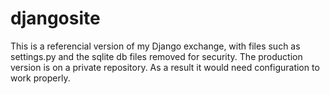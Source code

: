 # djangosite
 
This is a referencial version of my Django exchange, with files such as settings.py and the sqlite db files removed for security. The production version is on a private repository. As a result it would need configuration to work properly. 


